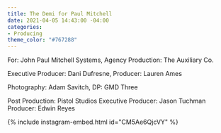 ```yaml
---
title: The Demi for Paul Mitchell
date: 2021-04-05 14:43:00 -04:00
categories:
- Producing
theme_color: "#767288"
---
```


For: John Paul Mitchell Systems, 
Agency Production: The Auxiliary Co.

Executive Producer: Dani Dufresne, 
Producer: Lauren Ames

Photography: Adam Savitch, 
DP: GMD Three

Post Production: Pistol Studios
Executive Producer: Jason Tuchman
Producer: Edwin Reyes

{% include instagram-embed.html id="CM5Ae6QjcVY" %}
